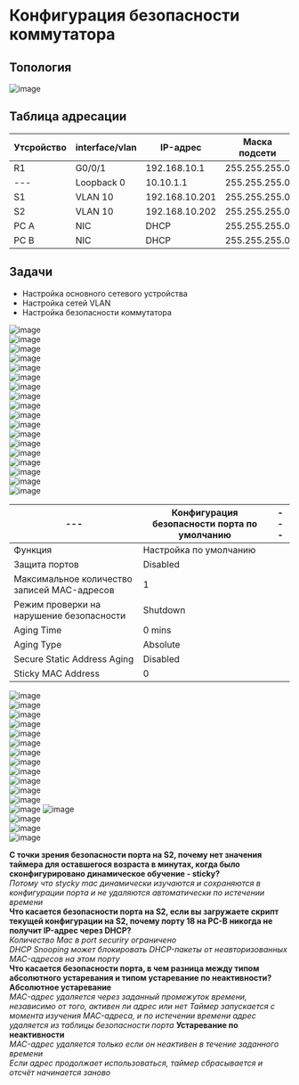 # Конфигурация безопасности коммутатора  
## Топология  
![image](https://github.com/user-attachments/assets/027ec68e-92e7-47d0-9f38-6c15c79fe876)  
## Таблица адресации  
Утсройство | interface/vlan | IP-адрес | Маска подсети   
--- | --- | ---- | ----  
R1 | G0/0/1 | 192.168.10.1 | 255.255.255.0 
--- | Loopback 0 | 10.10.1.1 | 255.255.255.0
S1 | VLAN 10 | 192.168.10.201 | 255.255.255.0
S2 | VLAN 10 | 192.168.10.202 | 255.255.255.0 
PC A | NIC | DHCP | 255.255.255.0
PC B | NIC | DHCP | 255.255.255.0 
## Задачи   
* Настройка основного сетевого устройства  
* Настройка сетей VLAN
* Настройка безопасности коммутатора

![image](https://github.com/user-attachments/assets/e56a233b-e163-4be0-9aba-f3e3e3ec4679)     
![image](https://github.com/user-attachments/assets/c6a93dad-6c05-412f-bca9-4a5df7023f65)  
![image](https://github.com/user-attachments/assets/07e01432-8303-4ee3-99b7-1f20dfbfe802)  
![image](https://github.com/user-attachments/assets/a6388593-3a07-4e61-8833-600aed6ba8e6)  
![image](https://github.com/user-attachments/assets/6746ac13-fb51-4930-9aaf-f471d6458b7e)  
![image](https://github.com/user-attachments/assets/7963d424-f327-487a-809e-aa8731d21f64)  
![image](https://github.com/user-attachments/assets/2cd0cbab-7e1b-4cbc-a087-662c51d93a95)  
![image](https://github.com/user-attachments/assets/2f93dfef-5516-4450-b4ea-fc266339ce3c)  
![image](https://github.com/user-attachments/assets/f8b32bd9-2627-4702-a21e-cda67da5f1c0)  
![image](https://github.com/user-attachments/assets/e4deba3b-580b-4586-b6a1-9acb743e082c)  
![image](https://github.com/user-attachments/assets/78d67616-43ff-410f-94f4-b2320249a025)  
![image](https://github.com/user-attachments/assets/0fcbf430-566f-4fd2-9178-a8b9ba5a5b2e)  
![image](https://github.com/user-attachments/assets/6e3c2ce4-306e-4735-9a75-1001f11989a0)   
![image](https://github.com/user-attachments/assets/487410d1-5173-413c-97fd-2a0607b90e3d)  
![image](https://github.com/user-attachments/assets/589958ab-b704-452a-92bd-73585e5d091d)  
![image](https://github.com/user-attachments/assets/4c9a6cd9-71fa-4114-82f8-6c4c0057344a)  
![image](https://github.com/user-attachments/assets/b4980fa3-b967-499e-8d71-1c91f10b929a)  
![image](https://github.com/user-attachments/assets/100164e8-7032-4e3d-800b-d9bf558b00e1)  

--- | Конфигурация безопасности порта по умолчанию | ---
-- | -- | ---
Функция | Настройка по умолчанию 
Защита портов | Disabled
Максимальное количество записей MAC-адресов | 1 
Режим проверки на нарушение безопасности | Shutdown
Aging Time | 0 mins  
Aging Type | Absolute  
Secure Static Address Aging | Disabled
Sticky MAC Address | 0    

![image](https://github.com/user-attachments/assets/937ea7e3-702d-4deb-8b91-533ec5dd61c0)  
![image](https://github.com/user-attachments/assets/4089f4c5-e140-41d8-85c4-a125eca8ba9f)  
![image](https://github.com/user-attachments/assets/ca8da01a-93e7-4113-b8a3-5befd458e3ec)  
![image](https://github.com/user-attachments/assets/48a30f2a-80c7-4c82-b716-cd446fc929a1)  
![image](https://github.com/user-attachments/assets/1dc04b62-9c5b-4af3-9fe9-633cbdd182d1)  
![image](https://github.com/user-attachments/assets/a0e4801a-0fa5-42a5-ae65-44cc0f1343e4)   
![image](https://github.com/user-attachments/assets/7cbb1c4e-69ff-4cb8-b2cb-0fc130d2cba2)   
![image](https://github.com/user-attachments/assets/4f7959bd-a8ea-48a2-9c37-559364f6ae38)  
![image](https://github.com/user-attachments/assets/a99900de-e7cf-473b-8fd6-a17f9109d2ee)  
![image](https://github.com/user-attachments/assets/d5ad64be-6dfc-4f61-8d91-63e08060c367)  
![image](https://github.com/user-attachments/assets/6e92fce8-ccdc-496b-8330-b2dbec531637)  
![image](https://github.com/user-attachments/assets/a5e18f6c-0d57-43e1-97a4-4a3b619c98fa)  
![image](https://github.com/user-attachments/assets/1e32c593-55ef-4535-a880-b6162c8d70e2)
![image](https://github.com/user-attachments/assets/458b481d-ba57-4eb9-be27-9dd32b338d89)  
![image](https://github.com/user-attachments/assets/a4472764-daad-4a10-8157-a61b9898ba4e)  
![image](https://github.com/user-attachments/assets/be847697-6972-4908-990c-38fa421905f2)  
![image](https://github.com/user-attachments/assets/86164350-3d6f-4951-93f1-fb0e6cadb0b3)  

**С точки зрения безопасности порта на S2, почему нет значения таймера для оставшегося возраста в минутах, когда было сконфигурировано динамическое обучение - sticky?**  
_Потому что stycky mac динамически изучаются и сохраняются в конфигурации порта и не удаляются автоматически по истечении времени_  
**Что касается безопасности порта на S2, если вы загружаете скрипт текущей конфигурации на S2, почему порту 18 на PC-B никогда не получит IP-адрес через DHCP?**  
_Количество Mac в port securiry ограничено_  
_DHCP Snooping  может блокировать DHCP-пакеты от неавторизованных MAC-адресов на этом порту_  
**Что касается безопасности порта, в чем разница между типом абсолютного устаревания и типом устаревание по неактивности?**
**Абсолютное устаревание**  
_MAC-адрес удаляется через заданный промежуток времени, независимо от того, активен ли адрес или нет_
_Таймер запускается с момента изучения MAC-адреса, и по истечении времени адрес удаляется из таблицы безопасности порта_
**Устаревание по неактивности**  
_MAC-адрес удаляется только если он неактивен в течение заданного времени_  
_Если адрес продолжает использоваться, таймер сбрасывается и отсчёт начинается заново_























